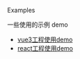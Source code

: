 Examples

一些使用的示例 demo

+ [vue3工程使用demo](./vue3/dist/index.html)
+ [react工程使用demo](./react_demo/dist/index.html)
